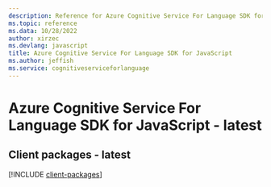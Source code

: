 ```yaml
---
description: Reference for Azure Cognitive Service For Language SDK for JavaScript
ms.topic: reference
ms.data: 10/28/2022
author: xirzec
ms.devlang: javascript
title: Azure Cognitive Service For Language SDK for JavaScript
ms.author: jeffish
ms.service: cognitiveserviceforlanguage
---
```

# Azure Cognitive Service For Language SDK for JavaScript - latest

## Client packages - latest
[!INCLUDE [client-packages](cognitive-service-for-language-client-index.md)]